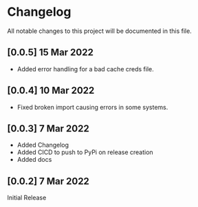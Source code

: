 # Changelog

All notable changes to this project will be documented in this file.

## [0.0.5] 15 Mar 2022
- Added error handling for a bad cache creds file.

## [0.0.4] 10 Mar 2022
- Fixed broken import causing errors in some systems.

## [0.0.3] 7 Mar 2022
- Added Changelog
- Added CICD to push to PyPi on release creation
- Added docs



## [0.0.2] 7 Mar 2022
Initial Release
